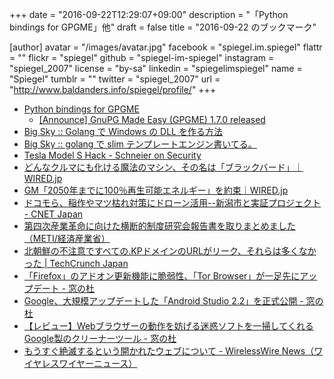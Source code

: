 +++
date = "2016-09-22T12:29:07+09:00"
description = "「Python bindings for GPGME」他"
draft = false
title = "2016-09-22 のブックマーク"

[author]
  avatar = "/images/avatar.jpg"
  facebook = "spiegel.im.spiegel"
  flattr = ""
  flickr = "spiegel"
  github = "spiegel-im-spiegel"
  instagram = "spiegel_2007"
  license = "by-sa"
  linkedin = "spiegelimspiegel"
  name = "Spiegel"
  tumblr = ""
  twitter = "spiegel_2007"
  url = "http://www.baldanders.info/spiegel/profile/"
+++

- [Python bindings for GPGME](https://gnupg.org/blog/20160921-python-bindings-for-gpgme.html)
    - [[Announce] GnuPG Made Easy (GPGME) 1.7.0 released](https://lists.gnupg.org/pipermail/gnupg-announce/2016q3/000397.html)
- [Big Sky :: Golang で Windows の DLL を作る方法](http://mattn.kaoriya.net/software/lang/go/20160921010820.htm)
- [Big Sky :: golang で slim テンプレートエンジン書いてる。](http://mattn.kaoriya.net/software/lang/go/20160910001214.htm)
- [Tesla Model S Hack - Schneier on Security](https://www.schneier.com/blog/archives/2016/09/tesla_model_s_h.html)
- [どんなクルマにも化ける魔法のマシン、その名は「ブラックバード」｜WIRED.jp](http://wired.jp/2016/09/19/magic-machine-tricks/)
- [GM「2050年までに100％再生可能エネルギー」を約束｜WIRED.jp](http://wired.jp/2016/09/21/gm-100-renewable-power/)
- [ドコモら、稲作やマツ枯れ対策にドローン活用--新潟市と実証プロジェクト - CNET Japan](http://japan.cnet.com/news/business/35089367/)
- [第四次産業革命に向けた横断的制度研究会報告書を取りまとめました（METI/経済産業省）](http://www.meti.go.jp/press/2016/09/20160915001/20160915001.html)
- [北朝鮮の不注意ですべての.KPドメインのURLがリーク、それらは多くなかった | TechCrunch Japan](http://jp.techcrunch.com/2016/09/21/20160920north-korea-accidentally-lets-slip-all-its-kp-domains-and-there-arent-many/)
- [「Firefox」のアドオン更新機能に脆弱性、「Tor Browser」が一足先にアップデート - 窓の杜](http://forest.watch.impress.co.jp/docs/news/1020948.html)
- [Google、大規模アップデートした「Android Studio 2.2」を正式公開 - 窓の杜](http://forest.watch.impress.co.jp/docs/news/1020934.html)
- [【レビュー】Webブラウザーの動作を妨げる迷惑ソフトを一掃してくれるGoogle製のクリーナーツール - 窓の杜](http://forest.watch.impress.co.jp/docs/review/1020170.html)
- [もうすぐ絶滅するという開かれたウェブについて - WirelessWire News（ワイヤレスワイヤーニュース）](https://wirelesswire.jp/2016/08/55823/)
